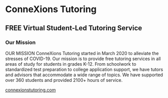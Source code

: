 # ConneXions Tutoring
## FREE Virtual Student-Led Tutoring Service

### Our Mission
OUR MISSION
ConneXions Tutoring started in March 2020 to alleviate the stresses of COVID-19. Our mission is to provide free ​tutoring services in all areas of study for students in grades K-12. From schoolwork to standardized test preparation to college application support, we have tutors and advisors that accommodate a wide range of topics. We have supported over 360 students and provided 2100+ hours of service.

[connexionstutoring.com](url)
